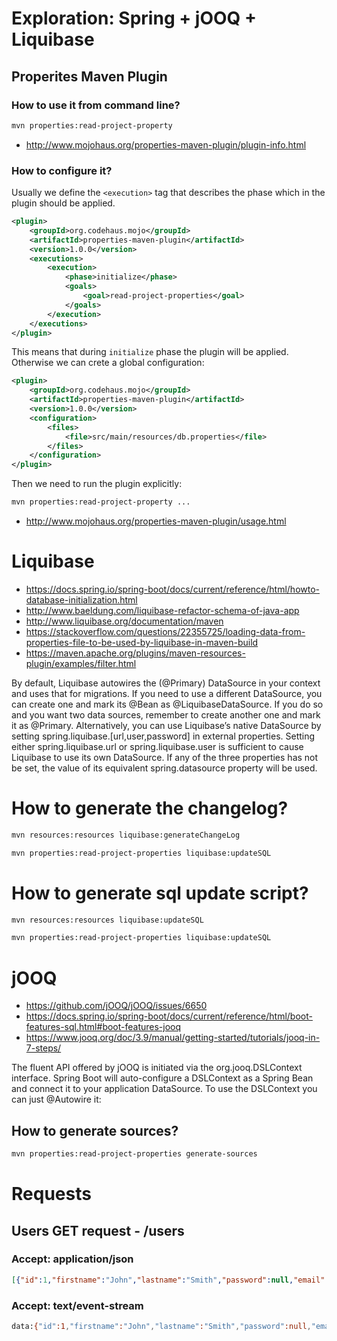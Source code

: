 # Exploration: Spring + jOOQ + Liquibase 

## Properites Maven Plugin

### How to use it from command line?

```bash
mvn properties:read-project-property
```

* http://www.mojohaus.org/properties-maven-plugin/plugin-info.html

### How to configure it?

Usually we define the `<execution>` tag that describes the phase which in the plugin should be applied. 

```xml
<plugin>
    <groupId>org.codehaus.mojo</groupId>
    <artifactId>properties-maven-plugin</artifactId>
    <version>1.0.0</version>
    <executions>
        <execution>
            <phase>initialize</phase>
            <goals>
                <goal>read-project-properties</goal>
            </goals>
        </execution>
    </executions>
</plugin>
```

This means that during `initialize` phase the plugin will be applied. Otherwise we can crete a global configuration:

```xml
<plugin>
    <groupId>org.codehaus.mojo</groupId>
    <artifactId>properties-maven-plugin</artifactId>
    <version>1.0.0</version>
    <configuration>
        <files>
            <file>src/main/resources/db.properties</file>
        </files>
    </configuration>
</plugin>
```

Then we need to run the plugin explicitly:

```bash
mvn properties:read-project-property ...
```

* http://www.mojohaus.org/properties-maven-plugin/usage.html

# Liquibase

* https://docs.spring.io/spring-boot/docs/current/reference/html/howto-database-initialization.html
* http://www.baeldung.com/liquibase-refactor-schema-of-java-app
* http://www.liquibase.org/documentation/maven
* https://stackoverflow.com/questions/22355725/loading-data-from-properties-file-to-be-used-by-liquibase-in-maven-build
* https://maven.apache.org/plugins/maven-resources-plugin/examples/filter.html

By default, Liquibase autowires the (@Primary) DataSource in your context and uses that for migrations. If you need to use a different DataSource, you can create one and mark its @Bean as @LiquibaseDataSource. If you do so and you want two data sources, remember to create another one and mark it as @Primary. Alternatively, you can use Liquibase’s native DataSource by setting spring.liquibase.[url,user,password] in external properties. Setting either spring.liquibase.url or spring.liquibase.user is sufficient to cause Liquibase to use its own DataSource. If any of the three properties has not be set, the value of its equivalent spring.datasource property will be used.

# How to generate the changelog?

```bash
mvn resources:resources liquibase:generateChangeLog

mvn properties:read-project-properties liquibase:updateSQL
```

# How to generate sql update script?

```bash
mvn resources:resources liquibase:updateSQL

mvn properties:read-project-properties liquibase:updateSQL
```

# jOOQ

* https://github.com/jOOQ/jOOQ/issues/6650
* https://docs.spring.io/spring-boot/docs/current/reference/html/boot-features-sql.html#boot-features-jooq
* https://www.jooq.org/doc/3.9/manual/getting-started/tutorials/jooq-in-7-steps/

The fluent API offered by jOOQ is initiated via the org.jooq.DSLContext interface. Spring Boot will auto-configure a DSLContext as a Spring Bean and connect it to your application DataSource. To use the DSLContext you can just @Autowire it:

## How to generate sources?

```bash
mvn properties:read-project-properties generate-sources
```

# Requests

## Users GET request - /users

### Accept: application/json

```json
[{"id":1,"firstname":"John","lastname":"Smith","password":null,"email":null}]
```

### Accept: text/event-stream

```bash
data:{"id":1,"firstname":"John","lastname":"Smith","password":null,"email":null}
```
